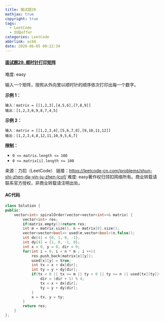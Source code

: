 ```yaml
---
title: 面试题29
mathjax: true
copyright: true
tags:
  - LeetCode
  - 剑指offer
categories: LeetCode
abbrlink: ac68
date: 2020-06-05 00:22:34
---
```


#### [面试题29. 顺时针打印矩阵](https://leetcode-cn.com/problems/shun-shi-zhen-da-yin-ju-zhen-lcof/)

难度: easy

输入一个矩阵，按照从外向里以顺时针的顺序依次打印出每一个数字。

**示例 1：**

```
输入：matrix = [[1,2,3],[4,5,6],[7,8,9]]
输出：[1,2,3,6,9,8,7,4,5]
```

<!--more-->

**示例 2：**

```
输入：matrix = [[1,2,3,4],[5,6,7,8],[9,10,11,12]]
输出：[1,2,3,4,8,12,11,10,9,5,6,7]
```

**限制：**

- `0 <= matrix.length <= 100`
- `0 <= matrix[i].length <= 100`

来源：力扣（LeetCode）
链接：https://leetcode-cn.com/problems/shun-shi-zhen-da-yin-ju-zhen-lcof/
难度: easy著作权归领扣网络所有。商业转载请联系官方授权，非商业转载请注明出处。

#### AC代码

```c++
class Solution {
public:
    vector<int> spiralOrder(vector<vector<int>>& matrix) {
        vector<int> res;
        if(matrix.empty())return res;
        int m = matrix.size(), n = matrix[0].size();
        vector<vector<bool>> used(m,vector<bool>(n,false));
        int dx[4] = {0, 1, 0, -1};
        int dy[4] = {1, 0, -1, 0}; 
        int x = 0, y = 0, dir = 0;
        for(int i = 0; i < n * m ; i ++){
            res.push_back(matrix[x][y]);
            used[x][y] = true;
            int tx = x + dx[dir];
            int ty = y + dy[dir];
            if(tx < 0 || tx >= m || ty < 0 || ty >= n || used[tx][ty]){
                dir = (dir + 1) % 4;
                tx = x + dx[dir];
                ty = y + dy[dir];
            }
            x = tx, y = ty;
        }
        return res;
    }
};
```

